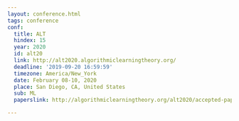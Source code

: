 ```yaml
---
layout: conference.html
tags: conference
conf:
  title: ALT
  hindex: 15
  year: 2020
  id: alt20
  link: http://alt2020.algorithmiclearningtheory.org/
  deadline: '2019-09-20 16:59:59'
  timezone: America/New_York
  date: February 08-10, 2020
  place: San Diego, CA, United States
  sub: ML
  paperslink: http://algorithmiclearningtheory.org/alt2020/accepted-papers/

---
```


